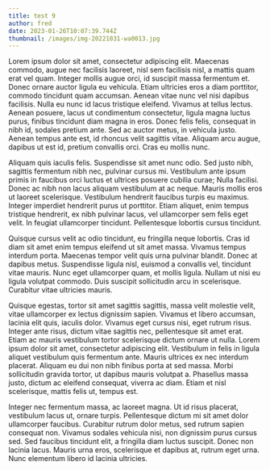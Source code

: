 ```yaml
---
title: test 9
author: fred
date: 2023-01-26T10:07:39.744Z
thumbnail: /images/img-20221031-wa0013.jpg
---
```

Lorem ipsum dolor sit amet, consectetur adipiscing elit. Maecenas commodo, augue nec facilisis laoreet, nisl sem facilisis nisl, a mattis quam erat vel quam. Integer mollis augue orci, id suscipit massa fermentum et. Donec ornare auctor ligula eu vehicula. Etiam ultricies eros a diam porttitor, commodo tincidunt quam accumsan. Aenean vitae nunc vel nisi dapibus facilisis. Nulla eu nunc id lacus tristique eleifend. Vivamus at tellus lectus. Aenean posuere, lacus ut condimentum consectetur, ligula magna luctus purus, finibus tincidunt diam magna in eros. Donec felis felis, consequat in nibh id, sodales pretium ante. Sed ac auctor metus, in vehicula justo. Aenean tempus ante est, id rhoncus velit sagittis vitae. Aliquam arcu augue, dapibus ut est id, pretium convallis orci. Cras eu mollis nunc.

Aliquam quis iaculis felis. Suspendisse sit amet nunc odio. Sed justo nibh, sagittis fermentum nibh nec, pulvinar cursus mi. Vestibulum ante ipsum primis in faucibus orci luctus et ultrices posuere cubilia curae; Nulla facilisi. Donec ac nibh non lacus aliquam vestibulum at ac neque. Mauris mollis eros ut laoreet scelerisque. Vestibulum hendrerit faucibus turpis eu maximus. Integer imperdiet hendrerit purus ut porttitor. Etiam aliquet, enim tempus tristique hendrerit, ex nibh pulvinar lacus, vel ullamcorper sem felis eget velit. In feugiat ullamcorper tincidunt. Pellentesque lobortis cursus tincidunt.

Quisque cursus velit ac odio tincidunt, eu fringilla neque lobortis. Cras id diam sit amet enim tempus eleifend ut sit amet massa. Vivamus tempus interdum porta. Maecenas tempor velit quis urna pulvinar blandit. Donec at dapibus metus. Suspendisse ligula nisl, euismod a convallis vel, tincidunt vitae mauris. Nunc eget ullamcorper quam, et mollis ligula. Nullam ut nisi eu ligula volutpat commodo. Duis suscipit sollicitudin arcu in scelerisque. Curabitur vitae ultricies mauris.

Quisque egestas, tortor sit amet sagittis sagittis, massa velit molestie velit, vitae ullamcorper ex lectus dignissim sapien. Vivamus et libero accumsan, lacinia elit quis, iaculis dolor. Vivamus eget cursus nisi, eget rutrum risus. Integer ante risus, dictum vitae sagittis nec, pellentesque sit amet erat. Etiam ac mauris vestibulum tortor scelerisque dictum ornare ut nulla. Lorem ipsum dolor sit amet, consectetur adipiscing elit. Vestibulum in felis in ligula aliquet vestibulum quis fermentum ante. Mauris ultrices ex nec interdum placerat. Aliquam eu dui non nibh finibus porta at sed massa. Morbi sollicitudin gravida tortor, ut dapibus mauris volutpat a. Phasellus massa justo, dictum ac eleifend consequat, viverra ac diam. Etiam et nisl scelerisque, mattis felis ut, tempus est.

Integer nec fermentum massa, ac laoreet magna. Ut id risus placerat, vestibulum lacus ut, ornare turpis. Pellentesque dictum mi sit amet dolor ullamcorper faucibus. Curabitur rutrum dolor metus, sed rutrum sapien consequat non. Vivamus sodales vehicula nisi, non dignissim purus cursus sed. Sed faucibus tincidunt elit, a fringilla diam luctus suscipit. Donec non lacinia lacus. Mauris urna eros, scelerisque et dapibus at, rutrum eget urna. Nunc elementum libero id lacinia ultricies.